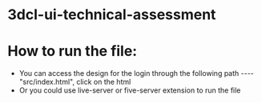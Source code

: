 # 3dcl-ui-technical-assessment

# How to run the file:
 - You can access the design for the login through the following path ---- "src/index.html", click on the html 
 - Or you could use live-server or five-server extension to run the file
